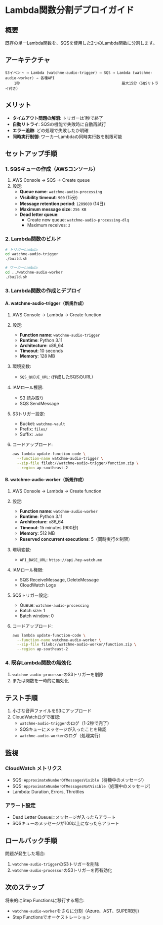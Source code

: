 # Lambda関数分割デプロイガイド

## 概要
既存の単一Lambda関数を、SQSを使用した2つのLambda関数に分割します。

## アーキテクチャ
```
S3イベント → Lambda (watchme-audio-trigger) → SQS → Lambda (watchme-audio-worker) → 各種API
    1秒                                              最大15分（SQSリトライ付き）
```

## メリット
- **タイムアウト問題の解消**: トリガーは1秒で終了
- **自動リトライ**: SQSの機能で失敗時に自動再試行
- **エラー追跡**: どの処理で失敗したか明確
- **同時実行制御**: ワーカーLambdaの同時実行数を制限可能

## セットアップ手順

### 1. SQSキューの作成（AWSコンソール）

1. AWS Console → SQS → Create queue
2. 設定:
   - **Queue name**: `watchme-audio-processing`
   - **Visibility timeout**: `900` (15分)
   - **Message retention period**: `1209600` (14日)
   - **Maximum message size**: `256 KB`
   - **Dead letter queue**: 
     - Create new queue: `watchme-audio-processing-dlq`
     - Maximum receives: `3`

### 2. Lambda関数のビルド

```bash
# トリガーLambda
cd watchme-audio-trigger
./build.sh

# ワーカーLambda  
cd ../watchme-audio-worker
./build.sh
```

### 3. Lambda関数の作成とデプロイ

#### A. watchme-audio-trigger（新規作成）

1. AWS Console → Lambda → Create function
2. 設定:
   - **Function name**: `watchme-audio-trigger`
   - **Runtime**: Python 3.11
   - **Architecture**: x86_64
   - **Timeout**: 10 seconds
   - **Memory**: 128 MB
   
3. 環境変数:
   - `SQS_QUEUE_URL`: (作成したSQSのURL)

4. IAMロール権限:
   - S3 読み取り
   - SQS SendMessage

5. S3トリガー設定:
   - Bucket: `watchme-vault`
   - Prefix: `files/`
   - Suffix: `.wav`

6. コードアップロード:
   ```bash
   aws lambda update-function-code \
     --function-name watchme-audio-trigger \
     --zip-file fileb://watchme-audio-trigger/function.zip \
     --region ap-southeast-2
   ```

#### B. watchme-audio-worker（新規作成）

1. AWS Console → Lambda → Create function
2. 設定:
   - **Function name**: `watchme-audio-worker`
   - **Runtime**: Python 3.11
   - **Architecture**: x86_64
   - **Timeout**: 15 minutes (900秒)
   - **Memory**: 512 MB
   - **Reserved concurrent executions**: 5（同時実行を制限）
   
3. 環境変数:
   - `API_BASE_URL`: `https://api.hey-watch.me`

4. IAMロール権限:
   - SQS ReceiveMessage, DeleteMessage
   - CloudWatch Logs

5. SQSトリガー設定:
   - Queue: `watchme-audio-processing`
   - Batch size: 1
   - Batch window: 0

6. コードアップロード:
   ```bash
   aws lambda update-function-code \
     --function-name watchme-audio-worker \
     --zip-file fileb://watchme-audio-worker/function.zip \
     --region ap-southeast-2
   ```

### 4. 既存Lambda関数の無効化

1. `watchme-audio-processor`のS3トリガーを削除
2. または関数を一時的に無効化

## テスト手順

1. 小さな音声ファイルをS3にアップロード
2. CloudWatchログで確認:
   - `watchme-audio-trigger`のログ（1-2秒で完了）
   - SQSキューにメッセージが入ったことを確認
   - `watchme-audio-worker`のログ（処理実行）

## 監視

### CloudWatch メトリクス
- SQS: `ApproximateNumberOfMessagesVisible`（待機中のメッセージ）
- SQS: `ApproximateNumberOfMessagesNotVisible`（処理中のメッセージ）
- Lambda: Duration, Errors, Throttles

### アラート設定
- Dead Letter Queueにメッセージが入ったらアラート
- SQSキューのメッセージが100以上になったらアラート

## ロールバック手順

問題が発生した場合:
1. `watchme-audio-trigger`のS3トリガーを削除
2. `watchme-audio-processor`のS3トリガーを再有効化

## 次のステップ

将来的にStep Functionsに移行する場合:
- `watchme-audio-worker`をさらに分割（Azure、AST、SUPERB別）
- Step Functionsでオーケストレーション